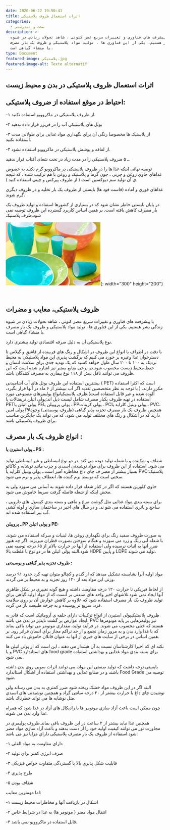 ```yaml
---
date: 2020-06-22 19:50:41
title: اثرات استعمال ظروف پلاستیکی
categories:
  - صحت و تندرستی
description: >-
  با پیشرفت هاي فناوري و تغییرات سریع عصر کنونی ، شاهد تحولات زیادي در شیوه
  زندگی بشر هستیم. یکی از این فناوري ها ، تولید مواد پلاستیکی و ظروف یک بار مصرف
  با منشاء گیاهی است.
type: Document
featured-image: پلاستیکی.jpg
featured-image-alt: Texte alternatif
---
```


## اثرات استعمال ظروف پلاستیکی در بدن و محیط زیست

## احتیاط در موقع استفاده از ضروف پلاستیکی:

\-۱ از ظروف پلاستیکی در ماکروویو استفاده نکنید.

\-۲ بوتل هاي پلاستیکی آب را در فریزر قرار داده ندهید

\-۳ از پلاستیک ها مخصوصا رنگی آن براي نگهداري مواد غذایی براي طولانی مدت استفاده نکنید.

\-۴ از لفافه و پوشش پلاستیکی در ماکروویو استفاده نشود.

ـ ۵ ضروف پلاستیکی را در مدت زیاد در تحت شعای آفتاب قرار ندهید.

توصیه نهائی اینکه غذا ها را در ظروف پلاستیکی در ماکروویو گرم نکنید به خصوص غذاهاي حاوي روغن و چربی ، چون گرما و پلاستیک و روغن با هم ترکیب شده ، که نتیجه ي آن تولید سم دیوکسین است ( از ظروف پیرکس و چینی استفاده کنید ).

غذاهاي فوري و آماده (فاست فود ها) بایستی از ظروف یک بار تخلیه و در ظروف دیگري گرم شوند.

در پایان بایستی خاطر نشان شود که در بسیاري از کشورها استفاده و تولید ظروف یک بار مصرف کاهش یافته است. بر همین اساس کاربرد گسترده این ظروف توصیه نمی شود.ظرف پلاستیک

![](/uploads/پلاستیکی.jpg){: width="300" height="200"}

&nbsp;

## ظروف پلاستیکی، معایب و مضرات

با پیشرفت هاي فناوري و تغییرات سریع عصر کنونی ، شاهد تحولات زیادي در شیوه زندگی بشر هستیم. یکی از این فناوري ها ، تولید مواد پلاستیکی و ظروف یک بار مصرف با منشاء گیاهی است.

نوع پلاستیکی آن به دلیل صرفه اقتصادي تولید بیشتري دارد.

با دقت در اطراف با انواع این ظروف در اشکال و رنگ هاي فریبنده از قاشق و گیلاس تا دسترخوان غذا وغیره بر خورد می کنیم که برگشت پذیري این مواد پلاستیکی به محیط نزدیک به ۱۰۰ تا ۲۰۰ سال طول خواهد کشید که یک تهدید جدي براي سلامت انسان و حفظ محیط زیست محسوب شود.در برخی منابع معتبر نیز اشاره شده است که این ظروف می توانند ناقل بیش از ۱۱۸ نوع بیماري به مصرف کنندگان باشد.

بیشترین استفاده این ظروف بوتل هاي آب آشامیدنی ( PET) است که اکثرا استفاده مکرر دارند. ( با توجه به نظر متخصصین تغذیه اگر آب ببیشتر از ۶ ماه در آنها قرار بگیرد، آلوده شده و غیر قابل استفاده است).ظرف پلاستیکیانواع پولیمرهاي مصنوعی مورد استفاده در تهیه ظروف یکبار مصرف شامل لیست ذیل اند:پولی اتیلن تریفتالات یا PETپولی اتیلن یا PEـ پولی پروپیلن یا PPـ پولی کربنات PCـ پولی وینیل کلراید یا PVCـ پولی امین PAهمچنین ظروف یک بار مصرف تجزیه پذیر گیاهی (ظروف پوسیدنی) وجود دارند که در اشکال و رنگ هاي مختلف تولید می شود، که می تواند یک جایگزین مناسب براي ظروف پلاستیکی باشد.

## انواع ظروف یک بار مصرف :

#### ـ پولی استیرن یا PS :

شفاف و شکننده و با شعله تولید دوده می کند. در دو نوع انبساطی و غیر انبساطی تولید می شود. استفاده از این ظروف براي مواد نوشیدنی اسیدي و چرب مانند نوشابه و کاکائو بسیار بیشتر از مصر ف چاي داغ مخاطره آمیز است.ـ پولی وینیل کلراید یا PVC:پلاستیک سختی است که توسط نرم کننده ها، انعطاف پذیر و نرم می شود.

حاوي کلورین هستند که اگر در کنار شعله قرار داده شوند به آسانی می سوزد ولی به محض اینکه از شعله فاصله گرفت سریعا خاموش می شود.

براي بسته بندي مواد غذایی مثل گوشت مرغ و ماهی و بسته بندي کپسول هاي دارویی ، ساجچ و باتري استفاده می شو ند. و در سال هاي اخیر در ساختمان سازي و لوله کشی آب نیز استفاده شده اند.

#### ـ پروپیلن PP و پولی اتیلن PE:

به صورت ظروف سفید رنگ براي نگهداري روغن ها، لبنیات و سرکه استفاده می شوند. با شعله آبی رنگ و زرد می سوزند و هنگام سوختن بصورت قطران میریزند. اگر چه هنوز ضرر آنها به اثبات نرسیده ولی استفاده از آنها در حرارت بالاتر از ۶۵ درجه توصیه نمی شود.البته پولی اتیلن ها در دو نوع با غلظت بالا HDPE و پایین LDPE تولید می شوند.

#### ظروف تجزیه پذیر گیاهی و پوسیدنی :

مواد اولیه آنرا نشایسته تشکیل میدهد که از گندم و کچالو متوان تهیه کرد.حدود ۹۱ درصد وزنی این مواد بعد از ۱۲۰ روز تجزیه و به محیط بر می گردند.

از لحاظ فیزیکی تا حرارت ۱۲۰ درجه مقاومت داشته و هیچ گونه تغییري در شکل ظاهري آنها ایجاد نمی شود.تلاشهاي اخیر واحد هاي صنعتی بر آنست که از مواد اولیه گیاهی براي تولید ظروف یک بار مصرف استفاده شود که علاوه بر کاهش عوارض آن بر روي سلامت فرد، سریع تر پوسیده و به چرخه طبیعت باز می گردد.

ظروف پلاستیکیپولی استیرن از انواع ترکیبات داراي حلقه ي آروماتیک است که قادر به ایجاد عوارض بر گشت ناپذیر در بدن می باشد. PVC نیز پولیمرهایی بر پایه مونومرها هستند که خنثی محسوب می شوند. در فرآیند تولید، مقداري مونومر می تواند باقی بماند که با غذا وارد بدن و به مرور زمان تجمع و از حد تراکم مجاز براي انسان فراتر رود. بر همین اساس در برخی از سایت هاي خبري از آنها به عنوان قاتلان خاموش یاد می کنند.

نکته اي که اخیرا کارشناسان نسبت به آن هشدار می دهند ، این است که از پولی اتیلن ها و یا PVC هاي استاندارد food grade براي بسته بندي مواد غذایی و بهداشتی استفاده نمی شود.

بایستی توجه داشت که تولید صنعتی این مواد، می توانند اثرات سویی روي بدن داشته باشند و در صنایع غذایی و بهداشتی استفاده از اشکال استاندارد Food Grade توصیه می شود.

البته اگر در این ظروف مواد خشک ریخته شود ضرر کمتري به بدن می رساند ولی نوشیدن چاي داغ با حرارت بیشتر از ۴۰ درجه سانتی گراد و همچنین نوشیدنی هاي اسیدي مثل نوشابه ها می تواند خطرناك باشد.

چون ممکن است باعث آزاد سازي مونومر ها یا رادیکال هاي آزاد در غذا شود که همراه غذا وارد بدن می شوند.

همچنین غذا نباید بیشتر از ۲ ساعت در این ظروف باقی بماند.ظروف پولیمري در مجاورت نور می توانند کیفیت اولیه خود را از دست بدهند و باعث آزاد سازي مواد مضر شود.استفاده از ظروف یک بار مصرف پلاستیکی داراي مزایا نیز می باشد:

\-۱ داراي مقاومت به مواد القلی

\-۲ صرف انرژي کمتر براي تولید

\-۳ قابلیت شکل پذیري بالا با گستردگی متفاوت خواص فیزیکی

\-۴ طرح پذیري

\-۵ شفاف بودن

اما مهمترین معایب:

\-۱ اشکال در بازیافت آنها و مخاطرات محیط زیست

\-۲ انتقال مواد مضر ( مونومر ها) به غذا در شرایط خاص

\-۳ قابل استفاده در ماکروویو نمی باشد.
